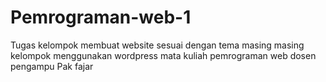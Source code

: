 # Pemrograman-web-1

Tugas kelompok membuat website sesuai dengan tema masing masing kelompok menggunakan wordpress
mata kuliah pemrograman web
dosen pengampu Pak fajar

